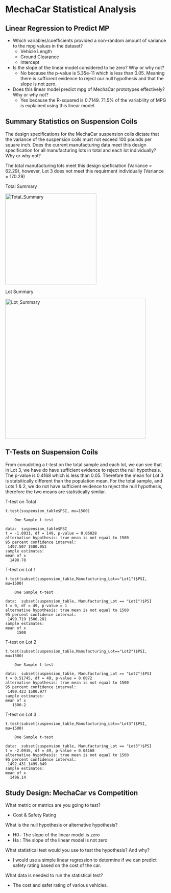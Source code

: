# MechaCar Statistical Analysis

## Linear Regression to Predict MP
- Which variables/coefficients provided a non-random amount of variance to the mpg values in the dataset?
  - Vehicle Length
  - Ground Clearance
  - Intercept
- Is the slope of the linear model considered to be zero? Why or why not?
  - No because the p-value is 5.35e-11 which is less than 0.05. Meaning there is sufficient evidence to reject our null hypothesis and that the slope is not zero.
- Does this linear model predict mpg of MechaCar prototypes effectively? Why or why not?
  - Yes because the R-squared is 0.7149. 71.5% of the variablilty of MPG is explained using this linear model.

## Summary Statistics on Suspension Coils
The design specifications for the MechaCar suspension coils dictate that the variance of the suspension coils must not exceed 100 pounds per square inch. Does the current manufacturing data meet this design specification for all manufacturing lots in total and each lot individually? Why or why not?

The total manufacturing lots meet this design speficiation (Variance = 62.29), however, Lot 3 does not meet this requirment individually (Variance = 170.29)

Total Summary

<img width="285" alt="Total_Summary" src="https://user-images.githubusercontent.com/89493488/144765851-3005c93e-b28b-4bf8-b07b-0a39466f850e.png">

Lot Summary

<img width="439" alt="Lot_Summary" src="https://user-images.githubusercontent.com/89493488/144765855-69ef94f9-c319-4d37-9fe3-aabbb16c3319.png">

## T-Tests on Suspension Coils

From conudcting a t-test on the total sample and each lot, we can see that in Lot 3, we have do have sufficient evidence to reject the null hypothesis. The p-value is 0.4168 which is less than 0.05. Therefore the mean for Lot 3 is statsitically different than the population mean. For the total sample, and Lots 1 & 2, we do not have sufficient evidence to reject the null hypothesis, therefore the two means are statistically similar.

T-test on Total

````
t.test(suspension_table$PSI, mu=1500)

	One Sample t-test

data:  suspension_table$PSI
t = -1.8931, df = 149, p-value = 0.06028
alternative hypothesis: true mean is not equal to 1500
95 percent confidence interval:
 1497.507 1500.053
sample estimates:
mean of x 
  1498.78 
````

T-test on Lot 1

````
t.test(subset(suspension_table,Manufacturing_Lot=="Lot1")$PSI, mu=1500)

	One Sample t-test

data:  subset(suspension_table, Manufacturing_Lot == "Lot1")$PSI
t = 0, df = 49, p-value = 1
alternative hypothesis: true mean is not equal to 1500
95 percent confidence interval:
 1499.719 1500.281
sample estimates:
mean of x 
     1500  
````

T-test on Lot 2

````
t.test(subset(suspension_table,Manufacturing_Lot=="Lot2")$PSI, mu=1500)

	One Sample t-test

data:  subset(suspension_table, Manufacturing_Lot == "Lot2")$PSI
t = 0.51745, df = 49, p-value = 0.6072
alternative hypothesis: true mean is not equal to 1500
95 percent confidence interval:
 1499.423 1500.977
sample estimates:
mean of x 
   1500.2
````

T-test on Lot 3

````
t.test(subset(suspension_table,Manufacturing_Lot=="Lot3")$PSI, mu=1500)

	One Sample t-test

data:  subset(suspension_table, Manufacturing_Lot == "Lot3")$PSI
t = -2.0916, df = 49, p-value = 0.04168
alternative hypothesis: true mean is not equal to 1500
95 percent confidence interval:
 1492.431 1499.849
sample estimates:
mean of x 
  1496.14 
````

## Study Design: MechaCar vs Competition
What metric or metrics are you going to test?
- Cost & Safety Rating

What is the null hypothesis or alternative hypothesis?
- H0 : The slope of the linear model is zero
- Ha : The slope of the linear model is not zero

What statistical test would you use to test the hypothesis? And why?
- I would use a simple linear regression to determine if we can predict safety rating based on the cost of the car.

What data is needed to run the statistical test?
- The cost and safet rating of various vehicles.
